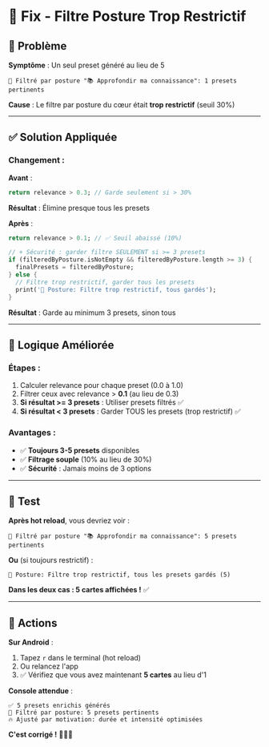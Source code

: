# 🔧 Fix - Filtre Posture Trop Restrictif

## 🚨 Problème

**Symptôme** : Un seul preset généré au lieu de 5
```
💎 Filtré par posture "📚 Approfondir ma connaissance": 1 presets pertinents
```

**Cause** : Le filtre par posture du cœur était **trop restrictif** (seuil 30%)

---

## ✅ Solution Appliquée

### **Changement** :

**Avant** :
```dart
return relevance > 0.3; // Garde seulement si > 30%
```
**Résultat** : Élimine presque tous les presets

**Après** :
```dart
return relevance > 0.1; // ✅ Seuil abaissé (10%)

// + Sécurité : garder filtre SEULEMENT si >= 3 presets
if (filteredByPosture.isNotEmpty && filteredByPosture.length >= 3) {
  finalPresets = filteredByPosture;
} else {
  // Filtre trop restrictif, garder tous les presets
  print('💎 Posture: Filtre trop restrictif, tous gardés');
}
```
**Résultat** : Garde au minimum 3 presets, sinon tous

---

## 🎯 Logique Améliorée

### **Étapes** :
1. Calculer relevance pour chaque preset (0.0 à 1.0)
2. Filtrer ceux avec relevance > **0.1** (au lieu de 0.3)
3. **Si résultat >= 3 presets** : Utiliser presets filtrés ✅
4. **Si résultat < 3 presets** : Garder TOUS les presets (trop restrictif) ✅

### **Avantages** :
- ✅ **Toujours 3-5 presets** disponibles
- ✅ **Filtrage souple** (10% au lieu de 30%)
- ✅ **Sécurité** : Jamais moins de 3 options

---

## 🧪 Test

**Après hot reload**, vous devriez voir :
```
💎 Filtré par posture "📚 Approfondir ma connaissance": 5 presets pertinents
```
**Ou** (si toujours restrictif) :
```
💎 Posture: Filtre trop restrictif, tous les presets gardés (5)
```

**Dans les deux cas : 5 cartes affichées !** ✅

---

## 🚀 Actions

**Sur Android** :
1. Tapez `r` dans le terminal (hot reload)
2. Ou relancez l'app
3. ✅ Vérifiez que vous avez maintenant **5 cartes** au lieu d'1

**Console attendue** :
```
✅ 5 presets enrichis générés
💎 Filtré par posture: 5 presets pertinents
🔥 Ajusté par motivation: durée et intensité optimisées
```

**C'est corrigé !** 🎯✨🚀


